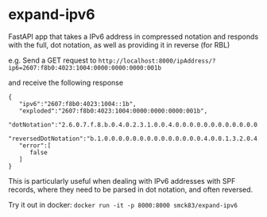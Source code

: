 # expand-ipv6
FastAPI app that takes a IPv6 address in compressed notation and responds with the full, dot notation, as well as providing it in reverse (for RBL)


e.g. Send a GET request to
`http://localhost:8000/ipAddress/?ip6=2607:f8b0:4023:1004:0000:0000:0000:001b`

and receive the following response

````
{
   "ipv6":"2607:f8b0:4023:1004::1b",
   "exploded":"2607:f8b0:4023:1004:0000:0000:0000:001b",
   "dotNotation":"2.6.0.7.f.8.b.0.4.0.2.3.1.0.0.4.0.0.0.0.0.0.0.0.0.0.0.0.0.0.1.b",
   "reversedDotNotation":"b.1.0.0.0.0.0.0.0.0.0.0.0.0.0.0.4.0.0.1.3.2.0.4.0.b.8.f.7.0.6.2",
   "error":[
      false
   ]
}
````

This is particularly useful when dealing with IPv6 addresses with SPF records, where they need to be parsed in dot notation, and often reversed.

Try it out in docker:
`docker run -it -p 8000:8000 smck83/expand-ipv6`
